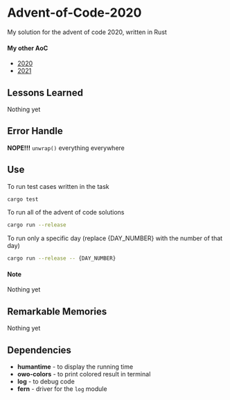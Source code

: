 # Advent-of-Code-2020
My solution for the advent of code 2020, written in Rust

#### My other AoC
- [2020](https://github.com/tmokenc/Advent-of-Code-2020)
- [2021](https://github.com/tmokenc/Advent-of-Code-2021)

## Lessons Learned
Nothing yet

## Error Handle
**NOPE!!!** `unwrap()` everything everywhere

## Use
To run test cases written in the task
```sh
cargo test
```

To run all of the advent of code solutions
```sh
cargo run --release
```
To run only a specific day (replace {DAY_NUMBER} with the number of that day)
```sh
cargo run --release -- {DAY_NUMBER}
```

#### Note
Nothing yet

## Remarkable Memories
Nothing yet

## Dependencies
- **humantime** - to display the running time
- **owo-colors** - to print colored result in terminal
- **log** - to debug code
- **fern** - driver for the `log` module
